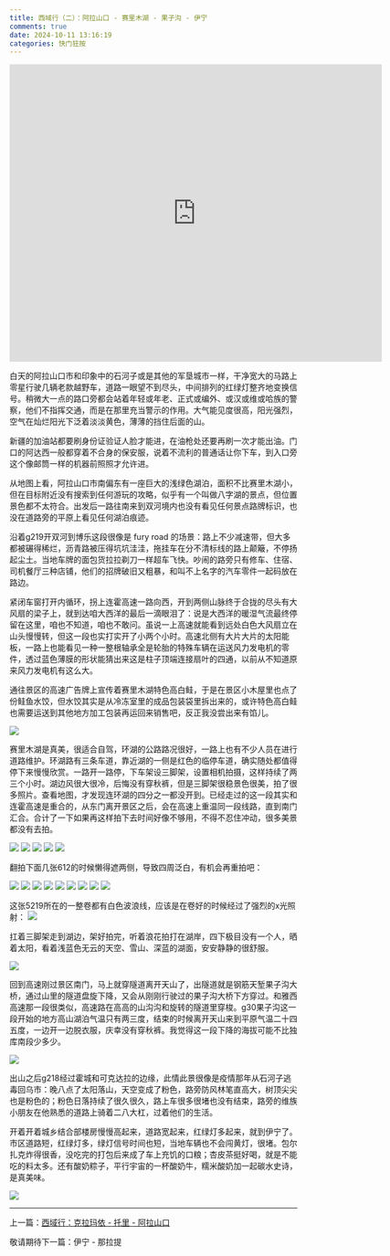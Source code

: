 ```yaml
---
title: 西域行（二）：阿拉山口 - 赛里木湖 - 果子沟 - 伊宁
comments: true
date: 2024-10-11 13:16:19
categories: 快门狂按
---
```

<iframe
  width="652"
  height="521"
  style="border:0"
  loading="lazy"
  allowfullscreen
  referrerpolicy="no-referrer-when-downgrade"
  src="https://www.google.com/maps/embed/v1/directions?key=AIzaSyCFVVCWGG-tFOUFNmzxOvzG0ivydHVx6ZA&origin=place_id:ChIJ33LUgRYWnUIR0E9UWN6lHyU&waypoints=place_id:ChIJXZKBgPGxgkIR6_g9V3lXPZ4|place_id:ChIJ56MGdPmneDgRNccaLGss-Jk|place_id:ChIJaTdwbIeDeDgR3jaw99tWVLA&destination=place_id:ChIJQXYVOd0PeTgRo2m8ZXQJK7Y&zoom=7">
</iframe>

白天的阿拉山口市和印象中的石河子或是其他的军垦城市一样，干净宽大的马路上零星行驶几辆老款越野车，道路一眼望不到尽头，中间排列的红绿灯整齐地变换信号。稍微大一点的路口旁都会站着年轻或年老、正式或编外、或汉或维或哈族的警察，他们不指挥交通，而是在那里充当警示的作用。大气能见度很高，阳光强烈，空气在灿烂阳光下泛着淡淡黄色，薄薄的挡住后面的山。

新疆的加油站都要刷身份证验证人脸才能进，在油枪处还要再刷一次才能出油。门口的阿达西一般都穿着不合身的保安服，说着不流利的普通话让你下车，到入口旁这个像邮筒一样的机器前照照才允许进。

从地图上看，阿拉山口市南偏东有一座巨大的浅绿色湖泊，面积不比赛里木湖小，但在目标附近没有搜索到任何游玩的攻略，似乎有一个叫做八字湖的景点，但位置景色都不太符合。出发后一路往南来到双河境内也没有看见任何景点路牌标识，也没在道路旁的平原上看见任何湖泊痕迹。

沿着g219开双河到博乐这段很像是 fury road 的场景：路上不少减速带，但大多都被碾得稀烂，沥青路被压得坑坑洼洼，拖挂车在分不清标线的路上颠簸，不停扬起尘土。当地车牌的面包货拉拉剃刀一样超车飞快。吵闹的路旁只有修车、住宿、司机餐厅三种店铺，他们的招牌破旧又粗暴，和叫不上名字的汽车零件一起码放在路边。

紧闭车窗打开内循环，拐上连霍高速一路向西，开到两侧山脉终于合拢的尽头有大风扇的梁子上，就到达咱大西洋的最后一滴眼泪了：说是大西洋的暖湿气流最终停留在这里，咱也不知道，咱也不敢问。虽说一上高速就能看到远处白色大风扇立在山头慢慢转，但这一段也实打实开了小两个小时。高速北侧有大片大片的太阳能板，一路上也能看见一种一整根轴承全是轮胎的特殊车辆在运送风力发电机的零件，透过蓝色薄膜的形状能猜出来这是柱子顶端连接扇叶的四通，以前从不知道原来风力发电机有这么大。

通往景区的高速广告牌上宣传着赛里木湖特色高白鲑，于是在景区小木屋里也点了份鲑鱼水饺，但水饺其实是从冷冻室里的成品包装袋里拆出来的，或许特色高白鲑也需要运送到其他地方加工包装再运回来销售吧，反正我没尝出来有馅儿。

![](https://i04.cc/r/84f52215eka08484a014a90211d440f7.jpg)

赛里木湖是真美，很适合自驾，环湖的公路路况很好，一路上也有不少人员在进行道路维护。环湖路有三条车道，靠近湖的一侧是红色的临停车道，确实随处都值得停下来慢慢欣赏。一路开一路停，下车架设三脚架，设置相机拍摄，这样持续了两三个小时。湖边风很大很冷，后悔没有穿秋裤，但是三脚架很稳景色很美，拍了很多照片。查看地图，才发现连环湖的四分之一都没开到。已经走过的这一段其实和连霍高速是重合的，从东门离开景区之后，会在高速上重温同一段线路，直到南门汇合。合计了一下如果再这样拍下去时间好像不够用，不得不忍住冲动，很多美景都没有去拍。


![](https://i04.cc/r/DSC04379g.jpeg)
![](https://i04.cc/r/DSC04407g.jpeg)
![](https://i04.cc/r/DSC04383g.jpeg)
![](https://i04.cc/r/DSC04399g.jpeg)
![](https://i04.cc/r/DSC04451g.jpeg)

翻拍下面几张612的时候懒得遮两侧，导致四周泛白，有机会再重拍吧：

![](https://i04.cc/r/DSC05105.jpeg)
![](https://i04.cc/r/DSC05107.jpeg)
![](https://i04.cc/r/DSC05108.jpeg)
![](https://i04.cc/r/DSC05109.jpeg)
![](https://i04.cc/r/DSC05110.jpeg)
![](https://i04.cc/r/DSC05111.jpeg)
![](https://i04.cc/r/DSC05112.jpeg)
![](https://i04.cc/r/DSC05118.jpeg)
![](https://i04.cc/r/DSC05119.jpeg)

这张5219所在的一整卷都有白色波浪线，应该是在卷好的时候经过了强烈的x光照射：
![](https://i04.cc/r/3f7ee6174idb71d3b4a2111d05e4c6a6.jpg)

扛着三脚架走到湖边，架好拍完，听着浪花拍打在湖岸，四下极目没有一个人，晒着太阳，看着浅蓝色无云的天空、雪山、深蓝的湖面，安安静静的很舒服。

![](https://i04.cc/r/38cc39641gefe04a09fbfede591b9267.jpg)

回到高速刚过景区南门，马上就穿隧道离开天山了，出隧道就是钢筋天堑果子沟大桥，通过山里的隧道盘旋下降，又会从刚刚行驶过的果子沟大桥下方穿过。和雅西高速那一段很类似，高速路在高高的山沟沟和旋转的隧道里穿梭。g30果子沟这一段开始的地方高山湖泊气温只有两三度，结束的时候离开天山来到平原气温二十四五度，一边开一边脱衣服，庆幸没有穿秋裤。我觉得这一段下降的海拔可能不比独库南段少多少。

![](https://i04.cc/r/72fc546c4qa17ab92e5f2d0d8b535e0e.jpg)

出山之后g218经过霍城和可克达拉的边缘，此情此景很像是疫情那年从石河子逃毒回乌市：晚八点了太阳落山，天空变成了粉色，路旁防风林笔直高大，树顶尖尖也是粉色的；粉色日落持续了很久很久，路上车很多很堵也没有结束，路旁的维族小朋友在他熟悉的道路上骑着二八大杠，过着他们的生活。

开着开着城乡结合部楼房慢慢高起来，道路宽起来，红绿灯多起来，就到伊宁了。市区道路短，红绿灯多，绿灯信号时间也短，当地车辆也不会闯黄灯，很堵。包尔扎克炸得很香，没吃完的打包后来成了车上充饥的口粮；杏皮茶挺好喝，就是不能吃的料太多。还有酸奶粽子，平行宇宙的一杯酸奶牛，糯米酸奶加一起碳水史诗，是真美味。

![](https://i04.cc/r/bd312489dv635feb9ef5c15d1ad3c57c.jpg)

---

上一篇：[西域行：克拉玛依 - 托里 - 阿拉山口](https://gaoryrt.com/2024/10-08-journeytothewest/)

敬请期待下一篇：伊宁 - 那拉提

